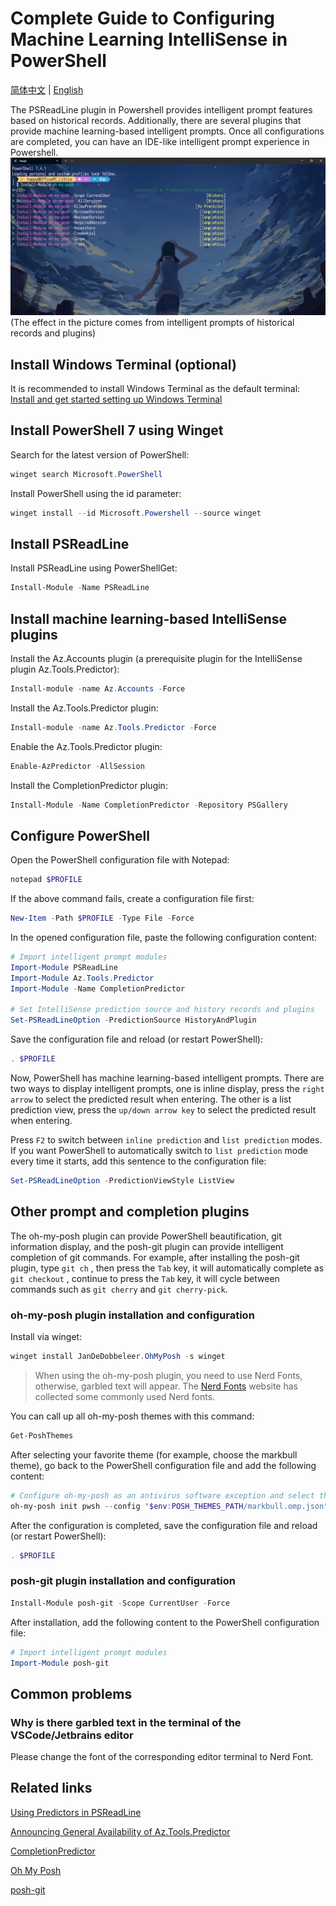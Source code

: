 # Complete Guide to Configuring Machine Learning IntelliSense in PowerShell

[简体中文](https://github.com/happylittle2010/PowerShell-ML-IntelliSense-Guide-zh) | [English](https://github.com/happylittle2010/PowerShell-ML-IntelliSense-Guide)

The PSReadLine plugin in Powershell provides intelligent prompt features based on historical records. Additionally, there are several plugins that provide machine learning-based intelligent prompts. Once all configurations are completed, you can have an IDE-like intelligent prompt experience in Powershell.
![Alt text](./image/Powershell_Intellisense.png)
(The effect in the picture comes from intelligent prompts of historical records and plugins)

## Install Windows Terminal (optional)
It is recommended to install Windows Terminal as the default terminal:
[Install and get started setting up Windows Terminal](https://learn.microsoft.com/en-us/windows/terminal/install)

## Install PowerShell 7 using Winget
Search for the latest version of PowerShell:
```PowerShell
winget search Microsoft.PowerShell
```
Install PowerShell using the id parameter:
```PowerShell
winget install --id Microsoft.Powershell --source winget
```

## Install PSReadLine
Install PSReadLine using PowerShellGet:
```PowerShell
Install-Module -Name PSReadLine
```

## Install machine learning-based IntelliSense plugins
Install the Az.Accounts plugin (a prerequisite plugin for the IntelliSense plugin Az.Tools.Predictor):
```PowerShell
Install-module -name Az.Accounts -Force
```

Install the Az.Tools.Predictor plugin:
```PowerShell
Install-module -name Az.Tools.Predictor -Force
```

Enable the Az.Tools.Predictor plugin:
```PowerShell
Enable-AzPredictor -AllSession
```

Install the CompletionPredictor plugin:
```PowerShell
Install-Module -Name CompletionPredictor -Repository PSGallery
```

## Configure PowerShell
Open the PowerShell configuration file with Notepad:
```PowerShell
notepad $PROFILE
```

If the above command fails, create a configuration file first:
```PowerShell
New-Item -Path $PROFILE -Type File -Force
```

In the opened configuration file, paste the following configuration content:
```ps1
# Import intelligent prompt modules
Import-Module PSReadLine
Import-Module Az.Tools.Predictor
Import-Module -Name CompletionPredictor

# Set IntelliSense prediction source and history records and plugins
Set-PSReadLineOption -PredictionSource HistoryAndPlugin
```

Save the configuration file and reload (or restart PowerShell):
```PowerShell
. $PROFILE
```

Now, PowerShell has machine learning-based intelligent prompts. There are two ways to display intelligent prompts, one is inline display, press the `right arrow` to select the predicted result when entering. The other is a list prediction view, press the `up/down arrow key` to select the predicted result when entering.

Press `F2` to switch between `inline prediction` and `list prediction` modes. If you want PowerShell to automatically switch to `list prediction` mode every time it starts, add this sentence to the configuration file:
```ps1
Set-PSReadLineOption -PredictionViewStyle ListView
```

## Other prompt and completion plugins
The oh-my-posh plugin can provide PowerShell beautification, git information display, and the posh-git plugin can provide intelligent completion of git commands. For example, after installing the posh-git plugin, type `git ch` , then press the `Tab` key, it will automatically complete as `git checkout` , continue to press the `Tab` key, it will cycle between commands such as `git cherry` and `git cherry-pick`.

### oh-my-posh plugin installation and configuration
Install via winget:
```PowerShell
winget install JanDeDobbeleer.OhMyPosh -s winget
```

 > When using the oh-my-posh plugin, you need to use Nerd Fonts, otherwise, garbled text will appear. The [Nerd Fonts](https://www.nerdfonts.com/font-downloads) website has collected some commonly used Nerd fonts.

You can call up all oh-my-posh themes with this command:
```PowerShell
Get-PoshThemes
```

After selecting your favorite theme (for example, choose the markbull theme), go back to the PowerShell configuration file and add the following content:
```ps1
# Configure oh-my-posh as an antivirus software exception and select the markbull theme as the default theme
oh-my-posh init pwsh --config "$env:POSH_THEMES_PATH/markbull.omp.json" | Invoke-Expression
```

After the configuration is completed, save the configuration file and reload (or restart PowerShell):
```PowerShell
. $PROFILE
```

### posh-git plugin installation and configuration
```PowerShell
Install-Module posh-git -Scope CurrentUser -Force
```
After installation, add the following content to the PowerShell configuration file:
```ps1
# Import intelligent prompt modules
Import-Module posh-git
```

## Common problems

### Why is there garbled text in the terminal of the VSCode/Jetbrains editor
Please change the font of the corresponding editor terminal to Nerd Font.

## Related links
[Using Predictors in PSReadLine](https://learn.microsoft.com/en-us/powershell/scripting/learn/shell/using-predictors?view=powershell-7.4)

[Announcing General Availability of Az.Tools.Predictor](https://techcommunity.microsoft.com/t5/azure-tools-blog/announcing-general-availability-of-az-tools-predictor/ba-p/3297956)

[CompletionPredictor](https://github.com/PowerShell/CompletionPredictor)

[Oh My Posh](https://ohmyposh.dev/)

[posh-git](https://github.com/dahlbyk/posh-git)